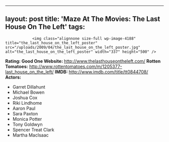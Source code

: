 
---
layout: post
title: 'Maze At The Movies: The Last House On The Left'
tags:
---


                <img class="alignnone size-full wp-image-4188" title="the_last_house_on_the_left_poster" src="/uploads/2009/04/the_last_house_on_the_left_poster.jpg" alt="the_last_house_on_the_left_poster" width="337" height="500" />
<p><strong>Rating: Good One
Website: </strong><a href="http://www.thelasthouseontheleft.com/"><a href="http://www.thelasthouseontheleft.com/">http://www.thelasthouseontheleft.com/</a></a>
<strong>Rotten Tomatoes:</strong> <a href="http://www.rottentomatoes.com/m/1205377-last_house_on_the_left/"><a href="http://www.rottentomatoes.com/m/1205377-last_house_on_the_left/">http://www.rottentomatoes.com/m/1205377-last_house_on_the_left/</a></a>
<strong>IMDB: </strong><a href="http://www.imdb.com/title/tt0844708/"><a href="http://www.imdb.com/title/tt0844708/">http://www.imdb.com/title/tt0844708/</a></a>
<strong>Actors:</strong></p>
<ul>
    <li>Garret Dillahunt</li>
    <li>Michael Bowen</li>
    <li>Joshua Cox</li>
    <li>Riki Lindhome</li>
    <li>Aaron Paul</li>
    <li>Sara Paxton</li>
    <li>Monica Potter</li>
    <li>Tony Goldwyn</li>
    <li>Spencer Treat Clark</li>
    <li>Martha MacIsaac</li>
</ul>
